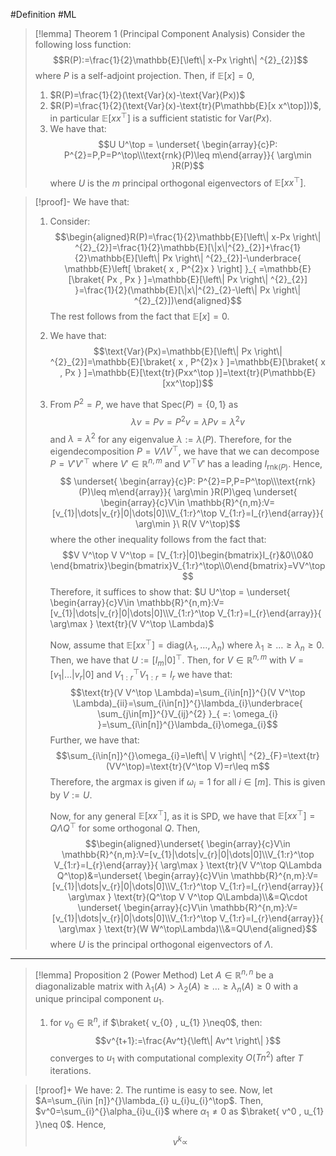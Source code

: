#Definition #ML 

> [!lemma] Theorem 1 (Principal Component Analysis)
> Consider the following loss function: $$R(P):=\frac{1}{2}\mathbb{E}[\left\| x-Px \right\| ^{2}_{2}]$$where $P$ is a self-adjoint projection. Then, if $\mathbb{E}[x]=0$, 
> 1. $R(P)=\frac{1}{2}(\text{Var}(x)-\text{Var}(Px))$
> 2. $R(P)=\frac{1}{2}(\text{Var}(x)-\text{tr}(P\mathbb{E}[x x^\top]))$, in particular $\mathbb{E}[x x^\top]$ is a sufficient statistic for $\text{Var}(Px)$.
> 3. We have that: $$U U^\top = \underset{ \begin{array}{c}P: P^{2}=P,P=P^\top\\\text{rnk}(P)\leq m\end{array}}{ \arg\min }R(P)$$where $U$ is the $m$ principal orthogonal eigenvectors of $\mathbb{E}[xx^\top]$. 

> [!proof]-
> We have that:
> 1. Consider: $$\begin{aligned}R(P)=\frac{1}{2}\mathbb{E}[\left\| x-Px \right\| ^{2}_{2}]=\frac{1}{2}\mathbb{E}[\|x\|^{2}_{2}]+\frac{1}{2}\mathbb{E}[\left\| Px \right\| ^{2}_{2}]-\underbrace{ \mathbb{E}\left[ \braket{ x , P^{2}x }  \right]  }_{ =\mathbb{E}[\braket{ Px , Px } ]=\mathbb{E}[\left\| Px \right\| ^{2}_{2}] }=\frac{1}{2}(\mathbb{E}[\|x\|^{2}_{2}-\left\| Px \right\| ^{2}_{2}])\end{aligned}$$The rest follows from the fact that $\mathbb{E}[x]=0$.
> 2. We have that: $$\text{Var}(Px)=\mathbb{E}[\left\| Px \right\| ^{2}_{2}]=\mathbb{E}[\braket{ x , P^{2}x } ]=\mathbb{E}[\braket{ x , Px } ]=\mathbb{E}[\text{tr}(Pxx^\top )]=\text{tr}(P\mathbb{E}[xx^\top])$$
> 3. From $P^{2}=P$, we have that $\text{Spec}(P)=\{ 0,1 \}$ as $$\lambda v=Pv=P^{2}v=\lambda Pv=\lambda^{2}v$$and $\lambda=\lambda^{2}$ for any eigenvalue $\lambda:=\lambda(P)$. Therefore, for the eigendecomposition $P=V \Lambda V^\top$, we have that we can decompose $P=V'V'^\top$ where $V'\in \mathbb{R}^{n,m}$ and $V'^\top V'$ has a leading $I_{\text{rnk}(P)}$. Hence, $$ \underset{ \begin{array}{c}P: P^{2}=P,P=P^\top\\\text{rnk}(P)\leq m\end{array}}{ \arg\min }R(P)\geq  \underset{ \begin{array}{c}V\in \mathbb{R}^{n,m}:V=[v_{1}|\dots|v_{r}|0|\dots|0]\\V_{1:r}^\top V_{1:r}=I_{r}\end{array}}{ \arg\min }\ R(V V^\top)$$where the other inequality follows from the fact that: $$V V^\top V V^\top = [V_{1:r}|0]\begin{bmatrix}I_{r}&0\\0&0 \end{bmatrix}\begin{bmatrix}V_{1:r}^\top\\0\end{bmatrix}=VV^\top$$Therefore, it suffices to show that: $U U^\top = \underset{ \begin{array}{c}V\in \mathbb{R}^{n,m}:V=[v_{1}|\dots|v_{r}|0|\dots|0]\\V_{1:r}^\top V_{1:r}=I_{r}\end{array}}{ \arg\max } \text{tr}(V V^\top \Lambda)$
>    
>    Now, assume that $\mathbb{E}[x x^\top]=\text{diag}(\lambda_{1},\dots, \lambda_{n})$ where $\lambda_{1}\geq\dots\geq \lambda_{n}\geq 0$. Then, we have that $U:=[I_{m}|0]^\top$. Then, for $V\in \mathbb{R}^{n,m}$ with $V=[v_{1}|\dots|v_{r}|0]$ and $V_{1:r}^\top V_{1:r}=I_{r}$ we have that: $$\text{tr}(V V^\top \Lambda)=\sum_{i\in[n]}^{}(V V^\top \Lambda)_{ii}=\sum_{i\in[n]}^{}\lambda_{i}\underbrace{ \sum_{j\in[m]}^{}V_{ij}^{2} }_{ =: \omega_{i} }=\sum_{i\in[n]}^{}\lambda_{i}\omega_{i}$$Further, we have that: $$\sum_{i\in[n]}^{}\omega_{i}=\left\| V \right\| ^{2}_{F}=\text{tr}(VV^\top)=\text{tr}(V^\top V)=r\leq m$$Therefore, the argmax is given if $\omega_{i}=1$ for all $i\in[m]$. This is given by $V:=U$. 
>    
>    Now, for any general $\mathbb{E}[x x^\top]$, as it is SPD, we have that $\mathbb{E}[xx^\top]=Q \Lambda Q^\top$ for some orthogonal $Q$. Then, $$\begin{aligned}\underset{ \begin{array}{c}V\in \mathbb{R}^{n,m}:V=[v_{1}|\dots|v_{r}|0|\dots|0]\\V_{1:r}^\top V_{1:r}=I_{r}\end{array}}{ \arg\max } \text{tr}(V V^\top Q\Lambda Q^\top)&=\underset{ \begin{array}{c}V\in \mathbb{R}^{n,m}:V=[v_{1}|\dots|v_{r}|0|\dots|0]\\V_{1:r}^\top V_{1:r}=I_{r}\end{array}}{ \arg\max } \text{tr}(Q^\top V V^\top Q\Lambda)\\&=Q\cdot \underset{ \begin{array}{c}V\in \mathbb{R}^{n,m}:V=[v_{1}|\dots|v_{r}|0|\dots|0]\\V_{1:r}^\top V_{1:r}=I_{r}\end{array}}{ \arg\max } \text{tr}(W W^\top\Lambda)\\&=QU\end{aligned}$$where $U$ is the principal orthogonal eigenvectors of $\Lambda$.

---
> [!lemma] Proposition 2 (Power Method)
>  Let $A\in \mathbb{R}^{n,n}$ be a diagonalizable matrix with $\lambda_{1}(A)> \lambda_{2}(A)\geq\dots\geq \lambda_{n}(A)\geq 0$ with a unique principal component $u_{1}$. 
>  1. for $v_{0}\in \mathbb{R}^n$, if $\braket{ v_{0} , u_{1} }\neq0$, then: $$v^{t+1}:=\frac{Av^t}{\left\| Av^t \right\| }$$converges to $u_{1}$ with computational complexity $O(Tn^{2})$ after $T$ iterations.

> [!proof]+
> We have:
> 2. The runtime is easy to see. Now, let $A=\sum_{i\in [n]}^{}\lambda_{i} u_{i}u_{i}^\top$. Then, $v^0=\sum_{i}^{}\alpha_{i}u_{i}$ where $\alpha_{1}\neq 0$ as $\braket{ v^0 , u_{1} }\neq 0$. Hence, $$v^k \propto $$